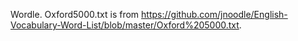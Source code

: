 Wordle.
Oxford5000.txt is from https://github.com/jnoodle/English-Vocabulary-Word-List/blob/master/Oxford%205000.txt. 
